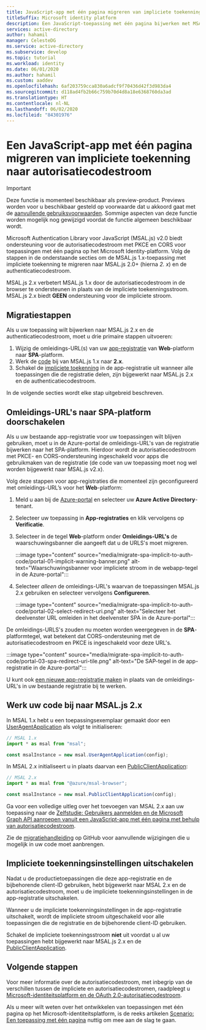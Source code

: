 ```yaml
---
title: JavaScript-app met één pagina migreren van impliciete toekenning naar autorisatiecodestroom | Azure
titleSuffix: Microsoft identity platform
description: Een JavaScript-toepassing met één pagina bijwerken met MSAL.js1.x en de impliciete toekenningsstroom naar MSAL.js2.x en de autorisatiecodestroom met PKCE- en CORS-ondersteuning.
services: active-directory
author: hahamil
manager: CelesteDG
ms.service: active-directory
ms.subservice: develop
ms.topic: tutorial
ms.workload: identity
ms.date: 06/01/2020
ms.author: hahamil
ms.custom: aaddev
ms.openlocfilehash: 6af203759cca830a6adcf9f70436d42f3d983da4
ms.sourcegitcommit: d118ad4fb2b66c759b70d4d8a18e6368760da3ad
ms.translationtype: HT
ms.contentlocale: nl-NL
ms.lasthandoff: 06/02/2020
ms.locfileid: "84301976"
---
```

# <a name="migrate-a-javascript-single-page-app-from-implicit-grant-to-auth-code-flow"></a>Een JavaScript-app met één pagina migreren van impliciete toekenning naar autorisatiecodestroom

> [!IMPORTANT]
> Deze functie is momenteel beschikbaar als preview-product. Previews worden voor u beschikbaar gesteld op voorwaarde dat u akkoord gaat met de [aanvullende gebruiksvoorwaarden](https://azure.microsoft.com/support/legal/preview-supplemental-terms/). Sommige aspecten van deze functie worden mogelijk nog gewijzigd voordat de functie algemeen beschikbaar wordt.

Microsoft Authentication Library voor JavaScript (MSAL.js) v2.0 biedt ondersteuning voor de autorisatiecodestroom met PKCE en CORS voor toepassingen met één pagina op het Microsoft Identity-platform. Volg de stappen in de onderstaande secties om de MSAL.js 1.x-toepassing met impliciete toekenning te migreren naar MSAL.js 2.0+ (hierna *2. x*) en de authenticatiecodestroom.

MSAL.js 2.x verbetert MSAL.js 1.x door de autorisatiecodestroom in de browser te ondersteunen in plaats van de impliciete toekenningsstroom. MSAL.js 2.x biedt **GEEN** ondersteuning voor de impliciete stroom.

## <a name="migration-steps"></a>Migratiestappen

Als u uw toepassing wilt bijwerken naar MSAL.js 2.x en de authenticatiecodestroom, moet u drie primaire stappen uitvoeren:

1. Wijzig de omleidings-URL(s) van uw [app-registratie](#switch-redirect-uris-to-spa-platform) van **Web**-platform naar **SPA**-platform.
1. Werk de [code](#switch-redirect-uris-to-spa-platform) bij van MSAL.js 1.x naar **2.x**.
1. Schakel de [impliciete toekenning](#disable-implicit-grant-settings) in de app-registratie uit wanneer alle toepassingen die de registratie delen, zijn bijgewerkt naar MSAL.js 2.x en de authenticatiecodestroom.

In de volgende secties wordt elke stap uitgebreid beschreven.

## <a name="switch-redirect-uris-to-spa-platform"></a>Omleidings-URL's naar SPA-platform doorschakelen

Als u uw bestaande app-registratie voor uw toepassingen wilt blijven gebruiken, moet u in de Azure-portal de omleidings-URL's van de registratie bijwerken naar het SPA-platform. Hierdoor wordt de autorisatiecodestroom met PKCE- en CORS-ondersteuning ingeschakeld voor apps die gebruikmaken van de registratie (de code van uw toepassing moet nog wel worden bijgewerkt naar MSAL.js v2.x).

Volg deze stappen voor app-registraties die momenteel zijn geconfigureerd met omleidings-URL’s voor het **Web**-platform:

1. Meld u aan bij de [Azure-portal](https://portal.azure.com) en selecteer uw **Azure Active Directory**-tenant.
1. Selecteer uw toepassing in **App-registraties** en klik vervolgens op **Verificatie**.
1. Selecteer in de tegel **Web**-platform onder **Omleidings-URL's** de waarschuwingsbanner die aangeeft dat u de URLS's moet migreren.

    :::image type="content" source="media/migrate-spa-implicit-to-auth-code/portal-01-implicit-warning-banner.png" alt-text="Waarschuwingsbanner voor impliciete stroom in de webapp-tegel in de Azure-portal":::
1. Selecteer *alleen* de omleidings-URL's waarvan de toepassingen MSAL.js 2.x gebruiken en selecteer vervolgens **Configureren**.

    :::image type="content" source="media/migrate-spa-implicit-to-auth-code/portal-02-select-redirect-uri.png" alt-text="Selecteer het deelvenster URL omleiden in het deelvenster SPA in de Azure-portal":::

De omleidings-URLS's zouden nu moeten worden weergegeven in de **SPA**-platformtegel, wat betekent dat CORS-ondersteuning met de autorisatiecodestroom en PKCE is ingeschakeld voor deze URL's.

:::image type="content" source="media/migrate-spa-implicit-to-auth-code/portal-03-spa-redirect-uri-tile.png" alt-text="De SAP-tegel in de app-registratie in de Azure-portal":::

U kunt ook [een nieuwe app-registratie maken](scenario-spa-app-registration.md) in plaats van de omleidings-URL's in uw bestaande registratie bij te werken.

## <a name="update-your-code-to-msaljs-2x"></a>Werk uw code bij naar MSAL.js 2.x

In MSAL 1.x hebt u een toepassingsexemplaar gemaakt door een [UserAgentApplication][msal-js-useragentapplication] als volgt te initialiseren:

```javascript
// MSAL 1.x
import * as msal from "msal";

const msalInstance = new msal.UserAgentApplication(config);
```

In MSAL 2.x initialiseert u in plaats daarvan een [PublicClientApplication][msal-js-publicclientapplication]:

```javascript
// MSAL 2.x
import * as msal from "@azure/msal-browser";

const msalInstance = new msal.PublicClientApplication(config);
```

Ga voor een volledige uitleg over het toevoegen van MSAL 2.x aan uw toepassing naar de [Zelfstudie: Gebruikers aanmelden en de Microsoft Graph API aanroepen vanuit een JavaScript-app met één pagina met behulp van autorisatiecodestroom](tutorial-v2-javascript-auth-code.md).

Zie de [migratiehandleiding](https://github.com/AzureAD/microsoft-authentication-library-for-js/blob/dev/lib/msal-browser/docs/v1-migration.md) op GitHub voor aanvullende wijzigingen die u mogelijk in uw code moet aanbrengen.

## <a name="disable-implicit-grant-settings"></a>Impliciete toekenningsinstellingen uitschakelen

Nadat u de productietoepassingen die deze app-registratie en de bijbehorende client-ID gebruiken, hebt bijgewerkt naar MSAL 2.x en de autorisatiecodestroom, moet u de impliciete toekenningsinstellingen in de app-registratie uitschakelen.

Wanneer u de impliciete toekenningsinstellingen in de app-registratie uitschakelt, wordt de impliciete stroom uitgeschakeld voor alle toepassingen die de registratie en de bijbehorende client-ID gebruiken.

Schakel de impliciete toekenningsstroom **niet** uit voordat u al uw toepassingen hebt bijgewerkt naar MSAL.js 2.x en de [PublicClientApplication][msal-js-publicclientapplication].

## <a name="next-steps"></a>Volgende stappen

Voor meer informatie over de autorisatiecodestroom, met inbegrip van de verschillen tussen de impliciete en autorisatiecodestromen, raadpleegt u [Microsoft-identiteitsplatform en de OAuth 2.0-autorisatiecodestroom](v2-oauth2-auth-code-flow.md).

Als u meer wilt weten over het ontwikkelen van toepassingen met één pagina op het Microsoft-identiteitsplatform, is de reeks artikelen [Scenario: Een toepassing met één pagina](scenario-spa-overview.md) nuttig om mee aan de slag te gaan.

<!-- LINKS - external -->
[msal-js-useragentapplication]: https://azuread.github.io/microsoft-authentication-library-for-js/ref/msal-core/modules/_useragentapplication_.html
[msal-js-publicclientapplication]: https://azuread.github.io/microsoft-authentication-library-for-js/ref/msal-browser/classes/_app_publicclientapplication_.publicclientapplication.html
